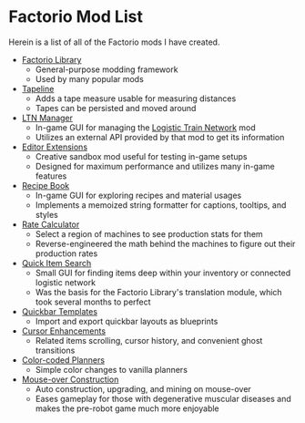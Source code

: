 # Factorio Mod List

Herein is a list of all of the Factorio mods I have created.

- [Factorio Library](https://github.com/factoriolib/flib)
  - General-purpose modding framework
  - Used by many popular mods
- [Tapeline](https://github.com/raiguard/Factorio-Tapeline)
  - Adds a tape measure usable for measuring distances
  - Tapes can be persisted and moved around
- [LTN Manager](https://github.com/raiguard/Factorio-LtnManager)
  - In-game GUI for managing the [Logistic Train Network](https://github.com/Yousei9/Logistic-Train-Network) mod
  - Utilizes an external API provided by that mod to get its information
- [Editor Extensions](https://github.com/raiguard/Factorio-EditorExtensions)
  - Creative sandbox mod useful for testing in-game setups
  - Designed for maximum performance and utilizes many in-game features
- [Recipe Book](https://github.com/raiguard/Factorio-EditorExtensions)
  - In-game GUI for exploring recipes and material usages
  - Implements a memoized string formatter for captions, tooltips, and styles
- [Rate Calculator](https://github.com/raiguard/Factorio-RateCalculator)
  - Select a region of machines to see production stats for them
  - Reverse-engineered the math behind the machines to figure out their production rates
- [Quick Item Search](https://github.com/raiguard/Factorio-QuickItemSearch)
  - Small GUI for finding items deep within your inventory or connected logistic network
  - Was the basis for the Factorio Library's translation module, which took several months to perfect
- [Quickbar Templates](https://github.com/raiguard/Factorio-SmallMods)
  - Import and export quickbar layouts as blueprints
- [Cursor Enhancements](https://github.com/raiguard/Factorio-CursorEnhancements)
  - Related items scrolling, cursor history, and convenient ghost transitions
- [Color-coded Planners](https://github.com/raiguard/Factorio-SmallMods)
  - Simple color changes to vanilla planners
- [Mouse-over Construction](https://github.com/raiguard/Factorio-MouseOverConstruction)
  - Auto construction, upgrading, and mining on mouse-over
  - Eases gameplay for those with degenerative muscular diseases and makes the pre-robot game much more enjoyable
